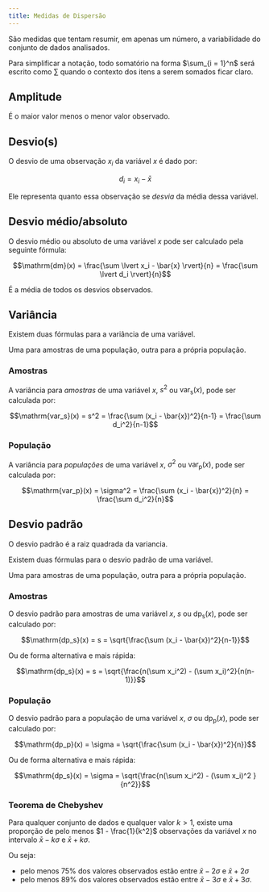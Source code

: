 ```yaml
---
title: Medidas de Dispersão
---
```


São medidas que tentam resumir, em apenas um número, a variabilidade do conjunto de dados analisados.

Para simplificar a notação, todo somatório na forma $\sum_{i = 1}^n$ será escrito como $\sum$ quando o contexto dos itens a serem somados ficar claro.

## Amplitude

É o maior valor menos o menor valor observado.

## Desvio(s)

O desvio de uma observação $x_i$ da variável $x$ é dado por:

$$d_i = x_i - \bar{x}$$

Ele representa quanto essa observação se *desvia* da média dessa variável.

## Desvio médio/absoluto

O desvio médio ou absoluto de uma variável $x$ pode ser calculado pela seguinte fórmula:

$$\mathrm{dm}(x) = \frac{\sum \lvert x_i - \bar{x} \rvert}{n} = \frac{\sum \lvert d_i \rvert}{n}$$

É a média de todos os desvios observados.

## Variância

Existem duas fórmulas para a variância de uma variável.

Uma para amostras de uma população, outra para a própria população.

### Amostras

A variância para *amostras* de uma variável $x$, $s^2$ ou $\mathrm{var_s}(x)$, pode ser calculada por:

$$\mathrm{var_s}(x) = s^2 = \frac{\sum (x_i - \bar{x})^2}{n-1} = \frac{\sum d_i^2}{n-1}$$

### População

A variância para *populações* de uma variável $x$, $\sigma^2$ ou $\mathrm{var_p}(x)$, pode ser calculada por:

$$\mathrm{var_p}(x) = \sigma^2 = \frac{\sum (x_i - \bar{x})^2}{n} = \frac{\sum d_i^2}{n}$$


## Desvio padrão

O desvio padrão é a raiz quadrada da variancia.

Existem duas fórmulas para o desvio padrão de uma variável.

Uma para amostras de uma população, outra para a própria população.

### Amostras

O desvio padrão para amostras de uma variável $x$, $s$ ou $\mathrm{dp_s}(x)$, pode ser calculado por:

$$\mathrm{dp_s}(x) = s = \sqrt{\frac{\sum (x_i - \bar{x})^2}{n-1}}$$

Ou de forma alternativa e mais rápida:

$$\mathrm{dp_s}(x) = s = \sqrt{\frac{n(\sum x_i^2) - (\sum x_i)^2}{n(n-1)}}$$

### População

O desvio padrão para a população de uma variável $x$, $\sigma$ ou $\mathrm{dp_p}(x)$, pode ser calculado por:

$$\mathrm{dp_p}(x) = \sigma = \sqrt{\frac{\sum (x_i - \bar{x})^2}{n}}$$

Ou de forma alternativa e mais rápida:

$$\mathrm{dp_s}(x) = \sigma = \sqrt{\frac{n(\sum x_i^2) - (\sum x_i)^2 }{n^2}}$$

### Teorema de Chebyshev

Para qualquer conjunto de dados e qualquer valor $k > 1$, existe uma proporção de pelo menos $1 - \frac{1}{k^2}$ observações da variável $x$ no intervalo $\bar{x} - k \sigma$ e $\bar{x} + k \sigma$.

Ou seja:

- pelo menos $75\%$ dos valores observados estão entre $\bar{x} - 2\sigma$ e $\bar{x} + 2\sigma$
- pelo menos $89\%$ dos valores observados estão entre $\bar{x} - 3\sigma$ e $\bar{x} + 3\sigma$.
